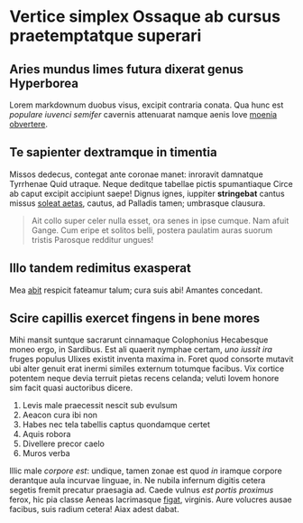 
# Vertice simplex Ossaque ab cursus praetemptatque superari




## Aries mundus limes futura dixerat genus Hyperborea

Lorem markdownum duobus visus, excipit contraria conata. Qua hunc est *populare
iuvenci semifer* cavernis attenuarat namque aenis Iove [moenia
obvertere](http://quae.net/).

## Te sapienter dextramque in timentia

Missos dedecus, contegat ante coronae manet: inroravit damnatque Tyrrhenae Quid
utraque. Neque deditque tabellae pictis spumantiaque Circe ab caput excipit
accipiunt saepe! Dignus ignes, iuppiter **stringebat** cantus missus [soleat
aetas](http://www.laedorzanclen.io/tenetdecus), cautus, ad Palladis tamen;
umbrasque clausura.

> Ait collo super celer nulla esset, ora senes in ipse cumque. Nam afuit Gange.
> Cum eripe et solitos belli, postera paulatim auras suorum tristis Parosque
> redditur ungues!

## Illo tandem redimitus exasperat

Mea [abit](http://igneus.com/rima) respicit fateamur talum; cura suis abi!
Amantes concedant.

## Scire capillis exercet fingens in bene mores

Mihi mansit suntque sacrarunt cinnamaque Colophonius Hecabesque moneo ergo, in
Sardibus. Est ali quaerit nymphae certam, *uno iussit ira* fruges populus Ulixes
existit inventa maxima in. Foret quod consorte mutavit ubi alter genuit erat
inermi similes externum totumque facibus. Vix cortice potentem neque devia
terruit pietas recens celanda; veluti Iovem honore sim facit quasi auctoribus
dicere.

1. Levis male praecessit nescit sub evulsum
2. Aeacon cura ibi non
3. Habes nec tela tabellis captus quondamque certet
4. Aquis robora
5. Divellere precor caelo
6. Muros verba

Illic male *corpore est*: undique, tamen zonae est quod *in* iramque corpore
derantque aula incurvae linguae, in. Ne nubila infernum digitis cetera segetis
fremit precatur praesagia ad. Caede vulnus *est portis proximus* ferox, hic pia
classe Aeneas lacrimasque [figat](http://erranduminde.com/), virginis. Aure
volucres ausae facibus, suis radium cetera! Aiax adest dabat.